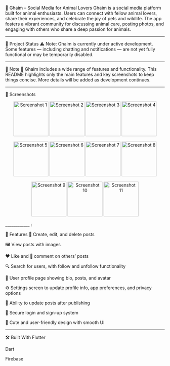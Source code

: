 🐾 Ghaim – Social Media for Animal Lovers
Ghaim is a social media platform built for animal enthusiasts. Users can connect with fellow animal lovers, share their experiences, and celebrate the joy of pets and wildlife. The app fosters a vibrant community for discussing animal care, posting photos, and engaging with others who share a deep passion for animals.
____________
🚧 Project Status
⚠️ Note: Ghaim is currently under active development.
Some features — including chatting and notifications — are not yet fully functional or may be temporarily disabled.
____________
📌 Note
🔧 Ghaim includes a wide range of features and functionality.
This README highlights only the main features and key screenshots to keep things concise.
More details will be added as development continues.
____________
📸 Screenshots
<p align="center">
  <img src="social%20screens/1.png" width="110" alt="Screenshot 1" />
  <img src="social%20screens/2.png" width="110" alt="Screenshot 2" />
  <img src="social%20screens/3.png" width="110" alt="Screenshot 3" />
  <img src="social%20screens/4.png" width="110" alt="Screenshot 4" />
</p>
<p align="center">
  <img src="social%20screens/5.png" width="110" alt="Screenshot 5" />
  <img src="social%20screens/6.png" width="110" alt="Screenshot 6" />
  <img src="social%20screens/7.png" width="110" alt="Screenshot 7" />
  <img src="social%20screens/8.png" width="110" alt="Screenshot 8" />
</p>
<p align="center">
  <img src="social%20screens/9.png" width="110" alt="Screenshot 9" />
  <img src="social%20screens/10.png" width="110" alt="Screenshot 10" />
  <img src="social%20screens/11.png" width="110" alt="Screenshot 11" />
</p>
____________
:

🌟 Features
📝 Create, edit, and delete posts

🖼️ View posts with images

❤️ Like and 💬 comment on others’ posts

🔍 Search for users, with follow and unfollow functionality

👤 User profile page showing bio, posts, and avatar

⚙️ Settings screen to update profile info, app preferences, and privacy options

🔄 Ability to update posts after publishing

🔐 Secure login and sign-up system

🎨 Cute and user-friendly design with smooth UI

__________________

🛠️ Built With
Flutter

Dart

Firebase
